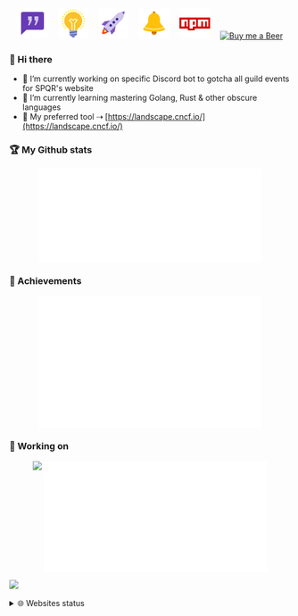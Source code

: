 <p align="center">
  <a href="https://teddyfontaine.fr" target="_blank"><img src='assets/quote.svg' alt="Me" title="Me" height='55px'/></a>　
  <a href="https://sheol.fr" target="_blank"><img src='assets/bulb.svg' alt="Blog" title="Blog" height='55px'/></a>　
  <a href="https://teddyfontaine.fr/portfolio" target="_blank"><img src='assets/rocket.svg' alt="Projects" title="Projects" height='55px'/></a>　
  <a href="https://twitter.com/sheolfr" target="_blank"><img src='assets/bell.svg' alt="Updates" title="Updates" height='55px'/></a>　
  <a href="https://www.npmjs.com/~sheol" target="_blank"><img src='assets/npm2.svg' alt="Npm" title="npm" height='55px'/></a>　
  <a href="https://www.buymeacoffee.com/tfsheol" target="_blank"><img src="https://img.buymeacoffee.com/button-api/?text=Buy me a beer&emoji=🍺&slug=tfsheol&button_colour=FFDD00&font_colour=000000&font_family=Cookie&outline_colour=000000&coffee_colour=ffffff" alt="Buy me a Beer" title="beer"  height='55px'></a>
</p>

### 👋 Hi there

- 🔭 I’m currently working on specific Discord bot to gotcha all guild events for SPQR's website
- 🌱 I’m currently learning mastering Golang, Rust & other obscure languages
- 📖 My preferred tool ⇢ [https://landscape.cncf.io/](https://landscape.cncf.io/)

### 🏆 My Github stats

<a href="https://profile-summary-for-github.com/user/tfsheol"><p align="center">
  <img align=top width="400" src="https://raw.githubusercontent.com/tfSheol/tfSheol/main/github-repo-metrics.svg">
  <img align=top width="400" src="https://raw.githubusercontent.com/tfSheol/tfSheol/main/github-languages-metrics-indepth.svg">
</p></a>

### 🎉 Achievements

<a href="https://metrics.lecoq.io/about/tfsheol"><p align="center">
  <img align=top width="400" src="https://raw.githubusercontent.com/tfSheol/tfSheol/main/github-custom-widget.svg">
  <img align=top width="400" src="https://raw.githubusercontent.com/tfSheol/tfSheol/main/github-achievement-compact.svg">
</p></a>

### 🚀 Working on

<p align="center">
  <a href="https://wakatime.com/@tfSheol"><img align=top width="400" src="https://raw.githubusercontent.com/tfSheol/tfSheol/main/github-wakatime-metrics.svg"></a>
  <a href="https://github.com/tfSheol?tab=stars"><img align=top width="400" src="https://raw.githubusercontent.com/tfSheol/tfSheol/main/github-starred-metrics.svg"></a>
</p>

![](https://komarev.com/ghpvc/?username=tfSheol&color=lightgrey&style=flat-square)

<details>
<summary>🌐 Websites status</summary>  

```bash
$ cat /home/sheol/websites_status.txt

https://teddyfontaine.fr                                    (Work in progress...)
https://todo.teddyfontaine.fr                               (frontend: deployed / backend: standby)

https://sheol.fr                                            (Work in progress...)

https://unreadlio.fr / unreadlio.com                        (Work in progress...)
https://roadtobeer.fr / roadtobeer.com                      (Work in progress...)
https://deliberries.io / deliberries.fr / deliberries.eu    (Work in progress...)

https://spqr-gw2.fr                                         (Work in progress...)
https://spicia.fr                                           (Work in progress...)
https://gw2.live                                            (Work in progress...)
```

</details>

<!--
**tfSheol/tfSheol** is a ✨ _special_ ✨ repository because its `README.md` (this file) appears on your GitHub profile.

Here are some ideas to get you started:

- 🔭 I’m currently working on ...
- 🌱 I’m currently learning ...
- 👯 I’m looking to collaborate on ...
- 🤔 I’m looking for help with ...
- 💬 Ask me about ...
- 📫 How to reach me: ...
- 😄 Pronouns: ...
- ⚡ Fun fact: ...
-->
